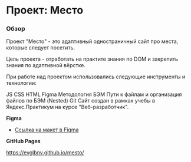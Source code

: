 # Проект: Место

### Обзор
Проект "Место" - это адаптивный одностраничный сайт про места, которые следует посетить.

Цель проекта - отработать на практите знания по DOM и закрепить знания по адаптивной вёрстке. 

При работе над проектом использовались следующие инструменты и технологии:

JS
CSS
HTML
Figma
Методология БЭМ
Пути к файлам и организация файлов по БЭМ (Nested)
Git
Сайт создан в рамках учебы в Яндекс.Практикум на курсе "Веб-разработчик".

**Figma**

* [Ссылка на макет в Figma](https://www.figma.com/file/2cn9N9jSkmxD84oJik7xL7/JavaScript.-Sprint-4?node-id=0%3A1)

**GitHub Pages**

https://evglbnv.github.io/mesto/